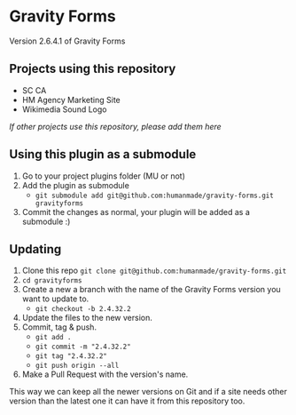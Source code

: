 # Gravity Forms
Version 2.6.4.1 of Gravity Forms

## Projects using this repository

- SC CA
- HM Agency Marketing Site
- Wikimedia Sound Logo

*If other projects use this repository, please add them here*

## Using this plugin as a submodule

1. Go to your project plugins folder (MU or not)
1. Add the plugin as submodule 
   - `git submodule add git@github.com:humanmade/gravity-forms.git gravityforms`
1. Commit the changes as normal, your plugin will be added as a submodule :)

## Updating 

1. Clone this repo `git clone git@github.com:humanmade/gravity-forms.git`
1. `cd gravityforms`
1. Create a new a branch with the name of the Gravity Forms version you want to update to.
	 - `git checkout -b 2.4.32.2`
1. Update the files to the new version.
1. Commit, tag & push.
    - `git add .`
    - `git commit -m "2.4.32.2"`
    - `git tag "2.4.32.2"`
    - `git push origin --all`
1. Make a Pull Request with the version's name.

This way we can keep all the newer versions on Git and if a site needs other version than the latest one it can have it from this repository too.



